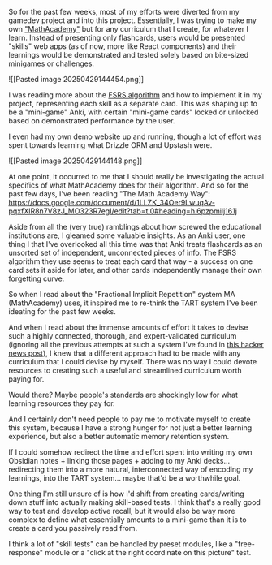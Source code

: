 So for the past few weeks, most of my efforts were diverted from my gamedev project and into this project. Essentially, I was trying to make my own ["MathAcademy"](https://mathacademy.com) but for any curriculum that I create, for whatever I learn. Instead of presenting only flashcards, users would be presented "skills" web apps (as of now, more like React components) and their learnings would be demonstrated and tested solely based on bite-sized minigames or challenges.

![[Pasted image 20250429144454.png]]

I was reading more about the [FSRS algorithm](https://github.com/open-spaced-repetition/ts-fsrs) and how to implement it in my project, representing each skill as a separate card. This was shaping up to be a "mini-game" Anki, with certain "mini-game cards" locked or unlocked based on demonstrated performance by the user.

I even had my own demo website up and running, though a lot of effort was spent towards learning what Drizzle ORM and Upstash were.

![[Pasted image 20250429144148.png]]


At one point, it occurred to me that I should really be investigating the actual specifics of what MathAcademy does for their algorithm. And so for the past few days, I've been reading "The Math Academy Way": https://docs.google.com/document/d/1LLZK_34Oer9LwuqAv-pqxfXlR8n7V8zJ_MO323R7egI/edit?tab=t.0#heading=h.6pzpmilj161j

Aside from all the (very true) ramblings about how screwed the educational institutions are, I gleamed some valuable insights. As an Anki user, one thing I that I've overlooked all this time was that Anki treats flashcards as an unsorted set of independent, unconnected pieces of info. The FSRS algorithm they use seems to treat each card that way - a success on one card sets it aside for later, and other cards independently manage their own forgetting curve.

So when I read about the "Fractional Implicit Repetition" system MA (MathAcademy) uses, it inspired me to re-think the TART system I've been ideating for the past few weeks.

And when I read about the immense amounts of effort it takes to devise such a highly connected, thorough, and expert-validated curriculum (ignoring all the previous attempts at such a system I've found in [this hacker news post](https://news.ycombinator.com/item?id=40954571)), I knew that a different approach had to be made with any curriculum that I could devise by myself. There was no way I could devote resources to creating such a useful and streamlined curriculum worth paying for.

Would there? Maybe people's standards are shockingly low for what learning resources they pay for.

And I certainly don't need people to pay me to motivate myself to create this system, because I have a strong hunger for not just a better learning experience, but also a better automatic memory retention system.

If I could somehow redirect the time and effort spent into writing my own Obsidian notes + linking those pages + adding to my Anki decks... redirecting them into a more natural, interconnected way of encoding my learnings, into the TART system... maybe that'd be a worthwhile goal.

One thing I'm still unsure of is how I'd shift from creating cards/writing down stuff into actually making skill-based tests. I think that's a really good way to test and develop active recall, but it would also be way more complex to define what essentially amounts to a mini-game than it is to create a card you passively read from.

I think a lot of "skill tests" can be handled by preset modules, like a "free-response" module or a "click at the right coordinate on this picture" test.